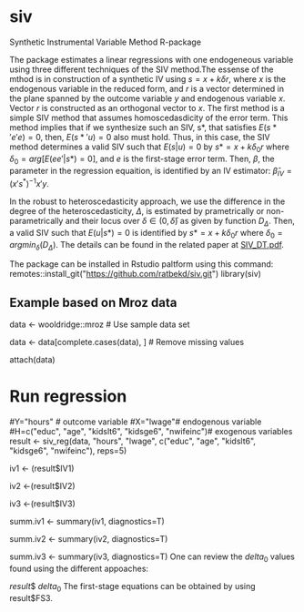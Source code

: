# siv
Synthetic Instrumental Variable Method R-package

The package estimates a linear regressions with one endogeneous variable using three different techniques of the SIV method.The essense of the mthod is in construction of a synthetic IV using  $s = x + k \delta r$, where $x$ is the endogenous variable in the reduced form, and $r$ is a vector determined in the plane spanned by the outcome variable $y$ and endogenous variable $x$. Vector $r$ is constructed as an orthogonal vector to $x$. 
The first method is a simple SIV method that assumes homoscedasdicity of the error term. This method implies that if we synthesize such an  SIV,  s*, that satisfies $E(s*'e'e) = 0$, then, $E(s*'u) = 0$ also must hold. 
Thus, in this case, 
the SIV method determines a valid SIV such that $E(s|u) = 0$   by $s*=x+k\delta_0 r$ where $\delta_0=arg[E(ee'| s*)=0]$, and $e$ is the first-stage error term. Then, $\beta$, the  parameter in  the regression equaition, is identified by an IV estimator: 
$\hat{\beta}_{IV}=(x's^*)^{-1} x'y.$

In the robust to heteroscedasticity approach, we use the difference in the degree of the heteroscedasticity, $\Delta$, is estimated by  prametrically or non-parametrically and their locus over $\delta \in (0, \bar{\delta})$ as given by  function $D_{\Delta}$.
Then,  a valid SIV such that $E(  u| s*)=0$ is identified by $s*= x+k\delta_0  r$  where $\delta_0 =argmin_{\delta}(  D_{\Delta})$.   The details can be found in the related paper at  [SIV_DT.pdf](https://github.com/ratbekd/SIV-method/blob/8d65beab4329c1358869a6e44497a8a9c204248a/SIV_DT_R7.pdf).

The package can be installed in Rstudio paltform using this command:
remotes::install_git("https://github.com/ratbekd/siv.git")
library(siv)
## Example based on Mroz data
data <- wooldridge::mroz  # Use sample data set

data <- data[complete.cases(data), ]  # Remove missing values

attach(data)
# Run regression
#Y="hours" # outcome variable
#X="lwage"# endogenous variable
#H=c("educ", "age", "kidslt6", "kidsge6", "nwifeinc")# exogenous variables
result <- siv_reg(data, "hours", "lwage", c("educ", "age", "kidslt6", "kidsge6", "nwifeinc"), reps=5)

iv1 <- (result$IV1)

iv2 <-(result$IV2)

iv3 <-(result$IV3)

summ.iv1 <- summary(iv1, diagnostics=T)

summ.iv2 <- summary(iv2, diagnostics=T)

summ.iv3 <- summary(iv3, diagnostics=T)
One can review the $delta_0$ values found using the different appoaches:

$result\$$ $delta_0$
 The first-stage equations can be obtained by using result$FS3.

